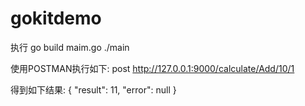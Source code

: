 # gokitdemo
执行 go build maim.go
./main

使用POSTMAN执行如下:
post http://127.0.0.1:9000/calculate/Add/10/1

得到如下结果:
{
     "result": 11,
     "error": null
}